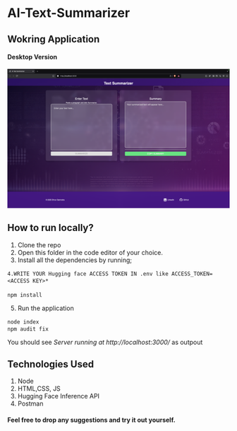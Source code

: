 # AI-Text-Summarizer

## Wokring Application
#### Desktop Version
<img alt="desktop" src="./public/images/output/desktop.png" >  


## How to run locally?
1. Clone the repo
2. Open this folder in the code editor of your choice.
3. Install all the dependencies by running; 
```
4.WRITE YOUR Hugging face ACCESS TOKEN IN .env like ACCESS_TOKEN= <ACCESS KEY>*

npm install
```
5. Run the application
```
node index
npm audit fix
```
You should see *Server running at http://localhost:3000/* as outpout

## Technologies Used

1. Node
2. HTML,CSS, JS
3. Hugging Face Inference API
4. Postman


#### Feel free to drop any suggestions and try it out yourself.
